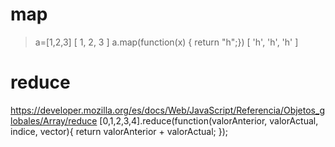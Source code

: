 # map
> a=[1,2,3]
[ 1, 2, 3 ]
> a.map(function(x) { return "h";})
[ 'h', 'h', 'h' ]


# reduce
https://developer.mozilla.org/es/docs/Web/JavaScript/Referencia/Objetos_globales/Array/reduce
[0,1,2,3,4].reduce(function(valorAnterior, valorActual, indice, vector){
  return valorAnterior + valorActual;
});
